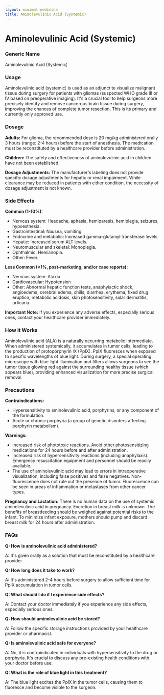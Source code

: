 ```yaml
---
layout: minimal-medicine
title: Aminolevulinic Acid (Systemic)
---
```


# Aminolevulinic Acid (Systemic)
### Generic Name
Aminolevulinic Acid (Systemic)

### Usage
Aminolevulinic acid (systemic) is used as an adjunct to visualize malignant tissue during surgery for patients with gliomas (suspected WHO grade III or IV based on preoperative imaging).  It's a crucial tool to help surgeons more precisely identify and remove cancerous brain tissue during surgery, improving the chances of complete tumor resection.  This is its primary and currently only approved use.

### Dosage
**Adults:** For glioma, the recommended dose is 20 mg/kg administered orally 3 hours (range: 2-4 hours) before the start of anesthesia.  The medication must be reconstituted by a healthcare provider before administration.

**Children:** The safety and effectiveness of aminolevulinic acid in children have not been established.

**Dosage Adjustments:**  The manufacturer's labeling does not provide specific dosage adjustments for hepatic or renal impairment. While clearance may be reduced in patients with either condition, the necessity of dosage adjustment is not known.


### Side Effects
**Common (1-10%):**

* Nervous system: Headache, aphasia, hemiparesis, hemiplegia, seizures, hypoesthesia.
* Gastrointestinal: Nausea, vomiting.
* Endocrine and metabolic: Increased gamma-glutamyl transferase levels.
* Hepatic: Increased serum ALT levels.
* Neuromuscular and skeletal: Monoplegia.
* Ophthalmic: Hemianopia.
* Other: Fever.

**Less Common (<1%, post-marketing, and/or case reports):**

* Nervous system: Ataxia
* Cardiovascular: Hypotension
* Other: Abnormal hepatic function tests, anaphylactic shock, angioedema, cerebral edema, chills, diarrhea, erythema, fixed drug eruption, metabolic acidosis, skin photosensitivity, solar dermatitis, urticaria.


**Important Note:**  If you experience any adverse effects, especially serious ones, contact your healthcare provider immediately.

### How it Works
Aminolevulinic acid (ALA) is a naturally occurring metabolic intermediate. When administered systemically, it accumulates in tumor cells, leading to the production of protoporphyrin IX (PpIX). PpIX fluoresces when exposed to specific wavelengths of blue light. During surgery, a special operating microscope with blue light illumination and filters allows surgeons to see the tumor tissue glowing red against the surrounding healthy tissue (which appears blue), providing enhanced visualization for more precise surgical removal.

### Precautions
**Contraindications:**

* Hypersensitivity to aminolevulinic acid, porphyrins, or any component of the formulation.
* Acute or chronic porphyria (a group of genetic disorders affecting porphyrin metabolism).

**Warnings:**

* Increased risk of phototoxic reactions.  Avoid other photosensitizing medications for 24 hours before and after administration.
* Increased risk of hypersensitivity reactions (including anaphylaxis).  Emergency resuscitation equipment and personnel should be readily available.
* The use of aminolevulinic acid may lead to errors in intraoperative visualization, including false positives and false negatives.  Non-fluorescence does not rule out the presence of tumor. Fluorescence can be seen in areas of inflammation or metastases from other cancer types.

**Pregnancy and Lactation:**  There is no human data on the use of systemic aminolevulinic acid in pregnancy. Excretion in breast milk is unknown.  The benefits of breastfeeding should be weighed against potential risks to the infant.  To minimize infant exposure, mothers should pump and discard breast milk for 24 hours after administration.

### FAQs

**Q: How is aminolevulinic acid administered?**

A: It's given orally as a solution that must be reconstituted by a healthcare provider.

**Q:  How long does it take to work?**

A: It's administered 2-4 hours before surgery to allow sufficient time for PpIX accumulation in tumor cells.

**Q:  What should I do if I experience side effects?**

A: Contact your doctor immediately if you experience any side effects, especially serious ones.

**Q: How should aminolevulinic acid be stored?**

A:  Follow the specific storage instructions provided by your healthcare provider or pharmacist.

**Q: Is aminolevulinic acid safe for everyone?**

A: No, it is contraindicated in individuals with hypersensitivity to the drug or porphyria.  It's crucial to discuss any pre-existing health conditions with your doctor before use.

**Q: What is the role of blue light in this treatment?**

A:  The blue light excites the PpIX in the tumor cells, causing them to fluoresce and become visible to the surgeon.

